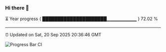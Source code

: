 ### Hi there 👋

⏳ Year progress { █████████████████████▁▁▁▁▁▁▁▁▁ } 72.02 %

---

⏰ Updated on Sat, 20 Sep 2025 20:36:46 GMT

![Progress Bar CI](https://github.com/IshwaranRudhara/GIT-ACTION/workflows/Progress%20Bar%20CI/badge.svg)
